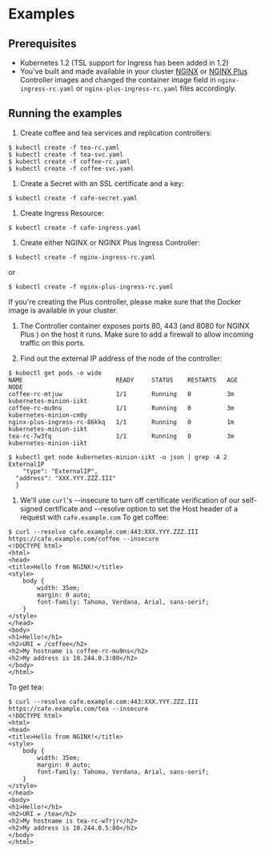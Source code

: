 # Examples

## Prerequisites

* Kubernetes 1.2 (TSL support for Ingress has been added in 1.2)
* You've built and made available in your cluster [NGINX](https://github.com/nginxinc/kubernetes-ingress/tree/master/nginx-controller)
or [NGINX Plus](https://github.com/nginxinc/kubernetes-ingress/tree/master/nginx-plus-controller) Controller images and changed
the container image field in ```nginx-ingress-rc.yaml``` or ```nginx-plus-ingress-rc.yaml``` files accordingly.

## Running the examples

1. Create coffee and tea services and replication controllers:

  ```
  $ kubectl create -f tea-rc.yaml
  $ kubectl create -f tea-svc.yaml
  $ kubectl create -f coffee-rc.yaml
  $ kubectl create -f coffee-svc.yaml
  ```
1. Create a Secret with an SSL certificate and a key:
  ```
  $ kubectl create -f cafe-secret.yaml
  ```

1. Create Ingress Resource:
  ```
  $ kubectl create -f cafe-ingress.yaml
  ```

1. Create either NGINX or NGINX Plus Ingress Controller:
  ```
  $ kubectl create -f nginx-ingress-rc.yaml
  ```
  or
  ```
  $ kubectl create -f nginx-plus-ingress-rc.yaml
  ```
  If you're creating the Plus controller, please make sure that the Docker image
  is available in your cluster.

1. The Controller container exposes ports 80, 443 (and 8080 for NGINX Plus )
on the host it runs. Make sure to add a firewall to allow incoming traffic
on this ports.

1. Find out the external IP address of the node of the controller:
  ```
  $ kubectl get pods -o wide
  NAME                          READY     STATUS    RESTARTS   AGE       NODE
  coffee-rc-mtjuw               1/1       Running   0          3m        kubernetes-minion-iikt
  coffee-rc-mu9ns               1/1       Running   0          3m        kubernetes-minion-cm0y
  nginx-plus-ingress-rc-86kkq   1/1       Running   0          1m        kubernetes-minion-iikt
  tea-rc-7w3fq                  1/1       Running   0          3m        kubernetes-minion-iikt
  ```

  ```
  $ kubectl get node kubernetes-minion-iikt -o json | grep -A 2 ExternalIP
      "type": "ExternalIP",
    "address": "XXX.YYY.ZZZ.III"
    }
  ```


1. We'll use ```curl```'s --insecure to turn off certificate verification of our self-signed
certificate and --resolve option to set the Host header of a request with ```cafe.example.com```
  To get coffee:
  ```
  $ curl --resolve cafe.example.com:443:XXX.YYY.ZZZ.III https://cafe.example.com/coffee --insecure
  <!DOCTYPE html>
  <html>
  <head>
  <title>Hello from NGINX!</title>
  <style>
      body {
          width: 35em;
          margin: 0 auto;
          font-family: Tahoma, Verdana, Arial, sans-serif;
      }
  </style>
  </head>
  <body>
  <h1>Hello!</h1>
  <h2>URI = /coffee</h2>
  <h2>My hostname is coffee-rc-mu9ns</h2>
  <h2>My address is 10.244.0.3:80</h2>
  </body>
  </html>
  ```
  To get tea:
  ```
  $ curl --resolve cafe.example.com:443:XXX.YYY.ZZZ.III https://cafe.example.com/tea --insecure
  <!DOCTYPE html>
  <html>
  <head>
  <title>Hello from NGINX!</title>
  <style>
      body {
          width: 35em;
          margin: 0 auto;
          font-family: Tahoma, Verdana, Arial, sans-serif;
      }
  </style>
  </head>
  <body>
  <h1>Hello!</h1>
  <h2>URI = /tea</h2>
  <h2>My hostname is tea-rc-w7rjr</h2>
  <h2>My address is 10.244.0.5:80</h2>
  </body>
  </html>
  ```
